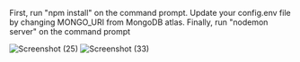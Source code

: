 First, run "npm install" on the command prompt. Update your config.env file by changing MONGO_URI from MongoDB atlas. Finally, run "nodemon server" on the command prompt

![Screenshot (25)](https://user-images.githubusercontent.com/26065708/114443143-27135700-9bef-11eb-9083-554e8c3aa8b8.png)
![Screenshot (33)](https://user-images.githubusercontent.com/26065708/114443153-2a0e4780-9bef-11eb-8e87-973ef9155f94.png)
